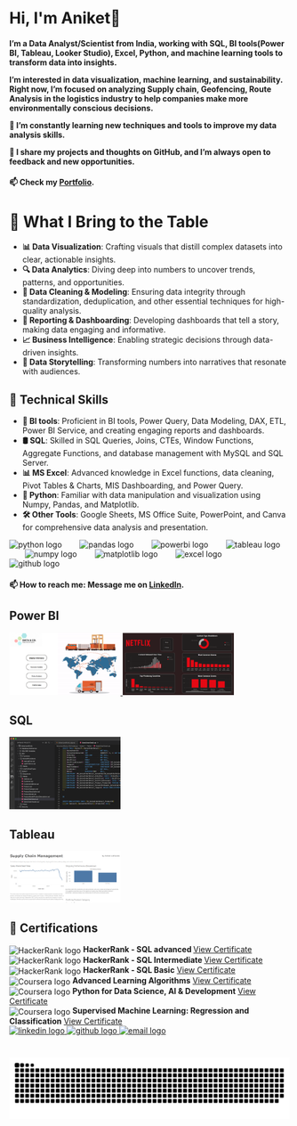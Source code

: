 <h1 align="left">Hi, I'm Aniket👋</h1>
<h4 align="left">
 I’m a Data Analyst/Scientist from India, working with SQL, BI tools(Power BI, Tableau, Looker Studio), Excel, Python, and machine learning tools to transform data into insights.

I’m interested in **data visualization**, **machine learning**, and **sustainability**. Right now, I’m focused on analyzing Supply chain, Geofencing, Route Analysis in the logistics industry to help companies make more environmentally conscious decisions.

🌱 I’m constantly learning new techniques and tools to improve my data analysis skills.

📝 I share my projects and thoughts on GitHub, and I’m always open to feedback and new opportunities.
<h4 align="left">📫 Check my  <a href="https://www.datascienceportfol.io/AniketLokhande">Portfolio</a>.
<h4>

# 🌟 What I Bring to the Table

- **📊 Data Visualization**: Crafting visuals that distill complex datasets into clear, actionable insights.
- **🔍 Data Analytics**: Diving deep into numbers to uncover trends, patterns, and opportunities.
- **🧼 Data Cleaning & Modeling**: Ensuring data integrity through standardization, deduplication, and other essential techniques for high-quality analysis.
- **📝 Reporting & Dashboarding**: Developing dashboards that tell a story, making data engaging and informative.
- **📈 Business Intelligence**: Enabling strategic decisions through data-driven insights.
- **📖 Data Storytelling**: Transforming numbers into narratives that resonate with audiences.



## 📍 Technical Skills

- **📐 BI tools**: Proficient in BI tools, Power Query, Data Modeling, DAX, ETL, Power BI Service, and creating engaging reports and dashboards.
- **🛢️ SQL**: Skilled in SQL Queries, Joins, CTEs, Window Functions, Aggregate Functions, and database management with MySQL and SQL Server.
- **📊 MS Excel**: Advanced knowledge in Excel functions, data cleaning, Pivot Tables & Charts, MIS Dashboarding, and Power Query.
- **🐍 Python**: Familiar with data manipulation and visualization using Numpy, Pandas, and Matplotlib.
- **🛠️ Other Tools**: Google Sheets, MS Office Suite, PowerPoint, and Canva for comprehensive data analysis and presentation.



</h4>
<div align="left">
  <img src="https://cdn.jsdelivr.net/gh/devicons/devicon/icons/python/python-original.svg" height="60" alt="python logo"  />
  <img width="24" />
  <img src="https://cdn.jsdelivr.net/gh/devicons/devicon/icons/pandas/pandas-original.svg" height="60" alt="pandas logo"  />
  <img width="24" />
  <img src="https://upload.wikimedia.org/wikipedia/commons/c/cf/New_Power_BI_Logo.svg" height="60" alt="powerbi logo"  />  
  <img width="24" />
  <img src="https://cdn2.iconfinder.com/data/icons/mixd/512/3_tableau-1024.png" height="60" alt="tableau logo"  />  
  <img width="24" />
  <img src="https://cdn.jsdelivr.net/gh/devicons/devicon/icons/numpy/numpy-original.svg" height="60" alt="numpy logo"  />
  <img width="24" />
  <img src="https://cdn.jsdelivr.net/gh/devicons/devicon/icons/matplotlib/matplotlib-original.svg" height="60" alt="matplotlib logo"  />
  <img width="24" />
  <img src="https://upload.wikimedia.org/wikipedia/commons/3/34/Microsoft_Office_Excel_%282019%E2%80%93present%29.svg" height="60" alt="excel logo"  />
  <img width="24" />
  <img src="https://upload.wikimedia.org/wikipedia/commons/a/ae/Github-desktop-logo-symbol.svg" height="60" alt="github logo"  />
</div>
<h4 align="left">📫 How to reach me: Message me on  <a href="https://www.linkedin.com/in/aniket-lokhande-9b1482219/">LinkedIn</a>.
<h4>


## Power BI 

<div align="left">
  <a href="https://github.com/ANIKET010pixel/Supply-Chain-Management">
    <img src="https://raw.githubusercontent.com/ANIKET010pixel/Supply-Chain-Management/main/Dashboard%20Images/Screenshot%202025-04-02%20173008.png" width="200"/>
  </a>
  
  <a href="https://github.com/ANIKET010pixel/Netflix-Business-Case-Study">
    <img src="https://github.com/ANIKET010pixel/Netflix-Business-Case-Study/blob/main/Netflix%20Dashboard.png" width="200"/>
  </a>
</div>


##  SQL

<div align="left">
  <a href="https://github.com/ANIKET010pixel/Netflix-Business-Case-Study">
    <img src="https://raw.githubusercontent.com/microsoft/azuredatastudio/main/extensions/sql-database-projects/images/readme-sqlproj.png" width="200"/>
  </a>
</div>

##  Tableau

<div align="left">
  <a href="https://public.tableau.com/app/profile/aniket.lokhande5528/viz/SupplyChainManagement-2/Dashboard1">
    <img src="https://github.com/ANIKET010pixel/Supply-Chain-Management/blob/main/Dashboard%20Images/Screenshot%202025-04-14%20094732.png"
 width="200"/>
  </a>
</div>



 
## 📜 Certifications
<div align="left">
  <img src="https://upload.wikimedia.org/wikipedia/commons/4/40/HackerRank_Icon-1000px.png" height="25" alt="HackerRank logo" style="vertical-align: middle;" />
  <b>HackerRank - SQL advanced </b>  
  <a href="https://www.hackerrank.com/certificates/d18efe847f86">View Certificate</a>
</div>

<div align="left">
  <img src="https://upload.wikimedia.org/wikipedia/commons/4/40/HackerRank_Icon-1000px.png" height="25" alt="HackerRank logo" style="vertical-align: middle;" />
  <b>HackerRank - SQL Intermediate </b>  
  <a href="https://www.hackerrank.com/certificates/e333fd2712a7">View Certificate</a>
</div>


<div align="left">
  <img src="https://upload.wikimedia.org/wikipedia/commons/4/40/HackerRank_Icon-1000px.png" height="25" alt="HackerRank logo" style="vertical-align: middle;" />
  <b>HackerRank - SQL Basic</b>  
  <a href="https://www.hackerrank.com/certificates/f6ead5d59e88">View Certificate</a>
</div>

<div align="left">
  <img src="https://upload.wikimedia.org/wikipedia/commons/9/97/Coursera-Logo_600x600.svg" height="25" alt="Coursera logo" style="vertical-align: middle;" />
  <b>Advanced Learning Algorithms</b>  
  <a href="https://www.coursera.org/account/accomplishments/certificate/PLE33PEZ7DE5">View Certificate</a>
</div>

<div align="left">
  <img src="https://upload.wikimedia.org/wikipedia/commons/9/97/Coursera-Logo_600x600.svg" height="25" alt="Coursera logo" style="vertical-align: middle;" />
  <b>Python for Data Science, AI & Development</b>  
  <a href="https://www.coursera.org/account/accomplishments/verify/LSSPNUAXNUJC">View Certificate</a>
</div>

<div align="left">
  <img src="https://upload.wikimedia.org/wikipedia/commons/9/97/Coursera-Logo_600x600.svg" height="25" alt="Coursera logo" style="vertical-align: middle;" />
  <b>Supervised Machine Learning: Regression and Classification</b>  
  <a href="https://www.coursera.org/account/accomplishments/verify/MPM4MDH9TWEJ">View Certificate</a>
</div>


<div align="left">
  <a href="https://www.linkedin.com/in/aniket-lokhande-9b1482219/">
    <img src="https://img.shields.io/static/v1?message=LinkedIn&logo=linkedin&label=&color=0077B5&logoColor=white&labelColor=&style=for-the-badge" height="35" alt="linkedin logo" />
  </a>
  <a href="https://github.com/aniketlokhande">
    <img src="https://img.shields.io/static/v1?message=GitHub&logo=github&label=&color=181717&logoColor=white&labelColor=&style=for-the-badge" height="35" alt="github logo" />
  </a>
  <a href="mailto:aniketlokhande@gmail.com">
    <img src="https://img.shields.io/static/v1?message=Email&logo=gmail&label=&color=D14836&logoColor=white&labelColor=&style=for-the-badge" height="35" alt="email logo" />
  </a>
</div>

###

<br clear="both">

<img src="https://raw.githubusercontent.com/Platane/snk/output/github-contribution-grid-snake.svg" alt="Snake animation" />

###
